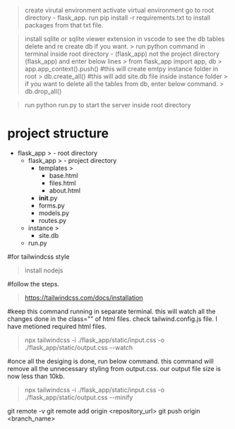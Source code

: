 > create virutal environment
> activate virtual environment
> go to root directory - flask_app.
> run pip install -r requirements.txt to install packages from that txt file.

<!-- skip, if you already know. -->
> install sqlite or sqlite viewer extension in vscode to see the db tables
> delete and re create db if you want.
    > run python command in terminal inside root directory - (flask_app) not the project directory (flask_app) and enter below lines
    > from flask_app import app, db
    > app.app_context().push() #this will create emtpy instance folder in root
    > db.create_all() #this will add site.db file inside instance folder
    > if you want to delete all the tables from db, enter below command.
    > db.drop_all()
<!-- skip, if you already know. -->

> run python run.py to start the server inside root directory


# project structure
- flask_app > - root directory
    - flask_app > - project directory
        - templates >
            - base.html
            - files.html
            - about.html
        - __init__.py
        - forms.py
        - models.py
        - routes.py
    - instance >
        - site.db
    - run.py



#for tailwindcss style

>install nodejs

#follow the steps.
> https://tailwindcss.com/docs/installation

#keep this command running in separate terminal. this will watch all the changes done in the class="" of html files. check tailwind.config.js file. I have metioned required html files.

> npx tailwindcss -i ./flask_app/static/input.css -o ./flask_app/static/output.css --watch 

#once all the desiging is done, run below command. this command will remove all the unnecessary styling from output.css. our output file size is now less than 10kb.

> npx tailwindcss -i ./flask_app/static/input.css -o ./flask_app/static/output.css --minify





git remote -v
git remote add origin <repository_url>
git push origin <branch_name>